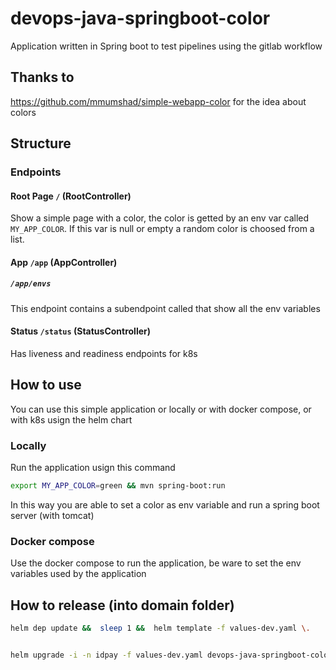 # devops-java-springboot-color

Application written in Spring boot to test pipelines using the gitlab workflow

## Thanks to

<https://github.com/mmumshad/simple-webapp-color> for the idea about colors

## Structure

### Endpoints

#### Root Page `/` (RootController)

Show a simple page with a color, the color is getted by an env var called `MY_APP_COLOR`.
If this var is null or empty a random color is choosed from a list.

#### App `/app` (AppController)

##### `/app/envs`

This endpoint contains a subendpoint called  that show all the env variables

#### Status `/status` (StatusController)

Has liveness and readiness endpoints for k8s

## How to use

You can use this simple application or locally or with docker compose, or with k8s usign the helm chart

### Locally

Run the application usign this command

```sh
export MY_APP_COLOR=green && mvn spring-boot:run
```

In this way you are able to set a color as env variable and run a spring boot server (with tomcat)

### Docker compose

Use the docker compose to run the application, be ware to set the env variables used by the application

## How to release (into domain folder)

```sh
helm dep update &&  sleep 1 &&  helm template -f values-dev.yaml \.


helm upgrade -i -n idpay -f values-dev.yaml devops-java-springboot-color \.
```
